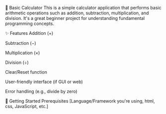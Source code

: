 📘 Basic Calculator
This is a simple calculator application that performs basic arithmetic operations such as addition, subtraction, multiplication, and division. It's a great beginner project for understanding fundamental programming concepts.

✨ Features
Addition (+)

Subtraction (−)

Multiplication (×)

Division (÷)

Clear/Reset function

User-friendly interface (if GUI or web)

Error handling (e.g., divide by zero)

🚀 Getting Started
Prerequisites
[Language/Framework you're using, html, css, JavaScript, etc.]
